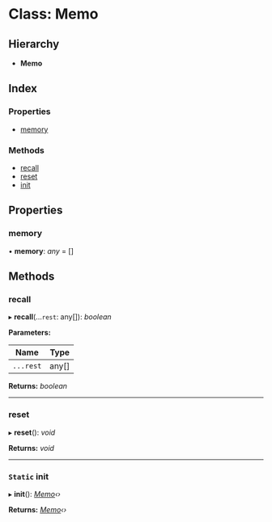 
# Class: Memo

## Hierarchy

* **Memo**

## Index

### Properties

* [memory](/api/classes/memo#memory)

### Methods

* [recall](/api/classes/memo#recall)
* [reset](/api/classes/memo#reset)
* [init](/api/classes/memo#static-init)

## Properties

###  memory

• **memory**: *any* = []

## Methods

###  recall

▸ **recall**(...`rest`: any[]): *boolean*

**Parameters:**

Name | Type |
------ | ------ |
`...rest` | any[] |

**Returns:** *boolean*

___

###  reset

▸ **reset**(): *void*

**Returns:** *void*

___

### `Static` init

▸ **init**(): *[Memo](/api/classes/memo)‹›*

**Returns:** *[Memo](/api/classes/memo)‹›*
